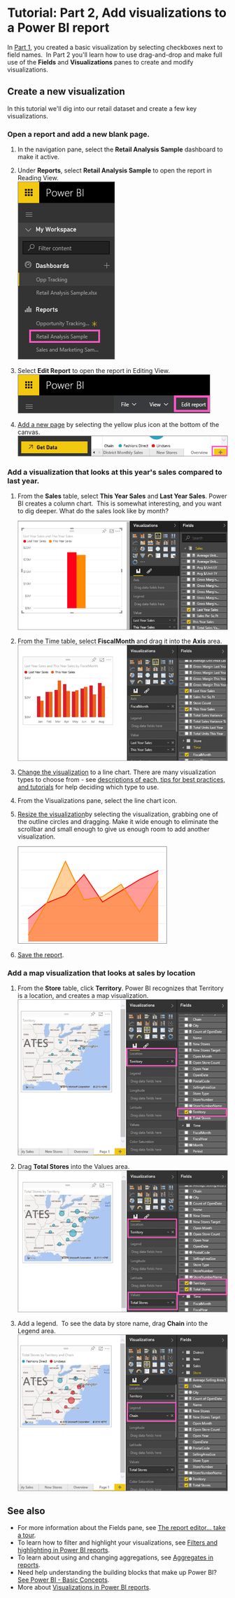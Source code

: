 ﻿<properties
   pageTitle="Tutorial: Part 2, Add visualizations to a Power BI report"
   description="Tutorial: Part 2, Add visualizations to a Power BI report"
   services="powerbi"
   documentationCenter=""
   authors="mihart"
   manager="mblythe"
   editor=""
   tags=""/>

<tags
   ms.service="powerbi"
   ms.devlang="NA"
   ms.topic="article"
   ms.tgt_pltfrm="NA"
   ms.workload="powerbi"
   ms.date="02/23/2016"
   ms.author="mihart"/>

# Tutorial: Part 2, Add visualizations to a Power BI report  

In [Part 1](https://powerbi.uservoice.com/knowledgebase/articles/441777-part-i-add-visualizations-to-a-power-bi-report), you created a basic visualization by selecting checkboxes next to field names.  In Part 2 you'll learn how to use drag-and-drop and make full use of the **Fields** and **Visualizations** panes to create and modify visualizations.

## Create a new visualization  
In this tutorial we'll dig into our retail dataset and create a few key visualizations.

### Open a report and add a new blank page.  
1.  In the navigation pane, select the **Retail Analysis Sample** dashboard to make it active.

2.  Under **Reports**, select **Retail Analysis Sample** to open the report in Reading View.  
    ![](media/powerbi-service-add-visualizations-to-a-report-ii/RetailAnalySampleReport.png)

3.  Select **Edit Report** to open the report in Editing View.  
    ![](media/powerbi-service-add-visualizations-to-a-report-ii/EditReport1.png)

4.  [Add a new page](powerbi-service-add-a-page-to-a-report.md) by selecting the yellow plus icon at the bottom of the canvas.  
    ![](media/powerbi-service-add-visualizations-to-a-report-ii/PBI_addReportPage.png)

### Add a visualization that looks at this year's sales compared to last year.  
1.  From the **Sales** table, select **This Year Sales** and **Last Year Sales**. Power BI creates a column chart.  This is somewhat interesting, and you want to dig deeper. What do the sales look like by month?  

    ![](media/powerbi-service-add-visualizations-to-a-report-ii/PBI_Part2_4b.png)

2.  From the Time table, select **FiscalMonth** and drag it into the **Axis** area.  
  ![](media/powerbi-service-add-visualizations-to-a-report-ii/PBI_Part2_5new.png)

3.  [Change the visualization](powerbi-service-change-the-type-of-visualization-in-a-report.md) to a line chart.  There are many visualization types to choose from - see [descriptions of each, tips for best practices, and tutorials](powerbi-service-visualization-types-for-reports-and-q-and-a.md) for help deciding which type to use.

4. From the Visualizations pane, select the line chart icon.

5.  [Resize the visualization](powerbi-service-move-and-resize-a-visualization.md)by selecting the visualization, grabbing one of the outline circles and dragging. Make it wide enough to eliminate the scrollbar and small enough to give us enough room to add another visualization.

    ![](media/powerbi-service-add-visualizations-to-a-report-ii/PBI_Part2_7b.png)

6.  [Save the report](powerbi-service-save-a-report.md).

### Add a map visualization that looks at sales by location  
1.  From the **Store** table, click **Territory**. Power BI recognizes that Territory is a location, and creates a map visualization.  
    ![](media/powerbi-service-add-visualizations-to-a-report-ii/PBI_Part2_8new.png)

2.  Drag **Total Stores** into the Values area.  
    ![](media/powerbi-service-add-visualizations-to-a-report-ii/PBI_Part2_8bnew.png)

3.  Add a legend.  To see the data by store name, drag **Chain** into the Legend area.  
    ![](media/powerbi-service-add-visualizations-to-a-report-ii/PBI_Part2_9new.png)

## See also  
-   For more information about the Fields pane, see [The report editor... take a tour](powerbi-service-the-report-editor-take-a-tour.md).   
-   To learn how to filter and highlight your visualizations, see [Filters and highlighting in Power BI reports](powerbi-service-about-filters-and-highlighting-in-reports.md).  
-   To learn about using and changing aggregations, see [Aggregates in reports](powerbi-service-aggregates.md).  
-   Need help understanding the building blocks that make up Power BI?  [See Power BI - Basic Concepts](powerbi-service-basic-concepts.md).  
-   More about [Visualizations in Power BI reports](powerbi-service-visualizations-for-reports.md).  
